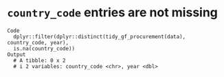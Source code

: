 # `country_code` entries are not missing

    Code
      dplyr::filter(dplyr::distinct(tidy_gf_procurement(data), country_code, year),
      is.na(country_code))
    Output
      # A tibble: 0 x 2
      # i 2 variables: country_code <chr>, year <dbl>

